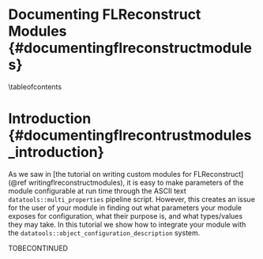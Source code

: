 Documenting FLReconstruct Modules {#documentingflreconstructmodules}
=================================

\tableofcontents

Introduction {#documentingflrecontrustmodules_introduction}
============
As we saw in [the tutorial on writing custom modules for FLReconstruct](@ref writingflreconstructmodules),
it is easy to make parameters of the module configurable at run time
through the ASCII text `datatools::multi_properties` pipeline script.
However, this creates an issue for the user of your module in finding
out what parameters your module exposes for configuration, what their
purpose is, and what types/values they may take. In this tutorial we
show how to integrate your module with the
`datatools::object_configuration_description` system.

TOBECONTINUED

